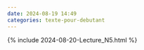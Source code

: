 ```yaml
---
date: 2024-08-19 14:49
categories: texte-pour-debutant
---
```


{% include 2024-08-20-Lecture_N5.html %}